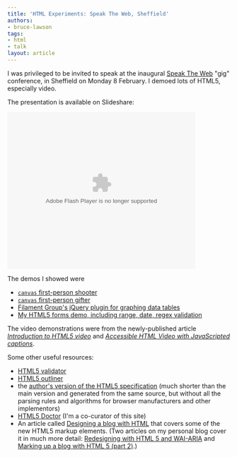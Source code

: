 ```yaml
---
title: 'HTML Experiments: Speak The Web, Sheffield'
authors:
- bruce-lawson
tags:
- html
- talk
layout: article
---
```

<p>I was privileged to be invited to speak at the inaugural <a href="http://speaktheweb.org/">Speak The Web</a> &quot;gig&quot; conference, in Sheffield on Monday 8 February. I demoed lots of <abbr>HTML</abbr>5, especially video.</p>
<p>The presentation is available on Slideshare:</p>
<embed src="http://static.slidesharecdn.com/swf/ssplayer2.swf?doc=cfakepathsheffield-speak-the-web-100212051836-phpapp02&amp;rel=0&amp;stripped_title=speak-the-web-the-html5-experiments" type="application/x-shockwave-flash" allowfullscreen="true" width="425" height="355" allowscriptaccess="never" />
<p>The demos I showed were</p>
<ul>
<li><a href="http://www.benjoffe.com/code/demos/canvascape/"><code>canvas</code> first-person shooter</a></li>
<li><a href="http://htmlfive.appspot.com/static/gifter.html"><code>canvas</code> first-person gifter</a></li>
<li><a href="http://www.filamentgroup.com/lab/jquery_visualize_plugin_accessible_charts_graphs_from_tables_html5_canvas/">Filament Group&#39;s jQuery plugin for graphing data tables</a></li>
<li>
<a href="http://people.opera.com/brucel/demo/html5-forms-LWS-demo.html">My <abbr>HTML</abbr>5 forms demo, including range, date, regex validation</a>
</li>
</ul>
<p>The video demonstrations were from the newly-published article <a href="http://dev.opera.com/articles/view/introduction-html5-video/"><cite>Introduction to <abbr>HTML</abbr>5 video</cite></a> and <a href="http://dev.opera.com/articles/view/accessible-html5-video-with-javascripted-captions/"><cite>Accessible <abbr>HTML</abbr> Video with JavaScripted captions</cite></a>.</p>

<p>Some other useful resources:</p>

<ul>
<li><a href="http://html5.validator.nu/"><abbr>HTML</abbr>5 validator</a></li>
<li><a href="http://gsnedders.html5.org/outliner/"><abbr>HTML</abbr>5 outliner</a></li>
<li>the <a href="http://dev.w3.org/html5/spec-author-view/">author&#39;s version of the <abbr>HTML</abbr>5 specification</a> (much shorter than the main version and generated from the same source, but without all the parsing rules and algorithms for browser manufacturers and other implementors)</li>
<li>
<a href="http://www.html5doctor.com/"><abbr>HTML</abbr>5 Doctor</a> (I&#39;m a co-curator of this site)</li>
<li>An article called <a href="http://html5doctor.com/designing-a-blog-with-html5/">Designing a blog with <abbr>HTML</abbr></a> that covers some of the new <abbr>HTML</abbr>5 markup elements. (Two articles on my personal blog cover it in much more detail: <a href="http://www.brucelawson.co.uk//2009/redesigning-with-html-5-wai-aria/">Redesigning with HTML 5 and WAI-ARIA</a> and <a href="http://www.brucelawson.co.uk//2009/marking-up-a-blog-with-html-5-part-2/">Marking up a blog with HTML 5 (part 2)</a>.)</li>
</ul>
